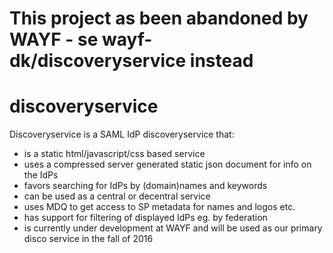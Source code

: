 # This project as been abandoned by WAYF - se wayf-dk/discoveryservice instead

# discoveryservice

Discoveryservice is a SAML IdP discoveryservice that:

- is a static html/javascript/css based service
- uses a compressed server generated static json document for info on the IdPs
- favors searching for IdPs by (domain)names and keywords
- can be used as a central or decentral service
- uses MDQ to get access to SP metadata for names and logos etc.
- has support for filtering of displayed IdPs eg. by federation
- is currently under development at WAYF and will be used as our primary disco service in the fall of 2016





